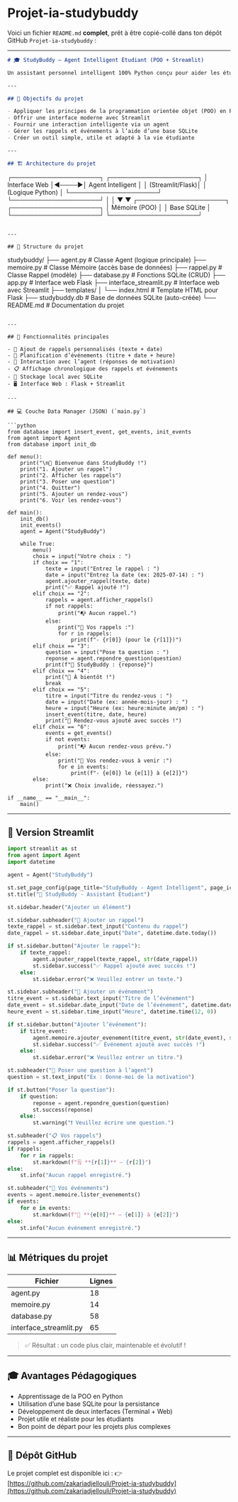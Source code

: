 # Projet-ia-studybuddy
Voici un fichier `README.md` **complet**, prêt à être copié-collé dans ton dépôt GitHub `Projet-ia-studybuddy` :

---

```markdown
# 🎓 StudyBuddy – Agent Intelligent Étudiant (POO + Streamlit)

Un assistant personnel intelligent 100% Python conçu pour aider les étudiants à mieux organiser leurs journées grâce à une gestion intelligente des rappels, des rendez-vous et des interactions de motivation.

---

## 🎯 Objectifs du projet

- Appliquer les principes de la programmation orientée objet (POO) en Python  
- Offrir une interface moderne avec Streamlit  
- Fournir une interaction intelligente via un agent  
- Gérer les rappels et événements à l’aide d’une base SQLite  
- Créer un outil simple, utile et adapté à la vie étudiante  

---

## 🏗️ Architecture du projet

```

┌────────────────────┐      ┌────────────────────┐
│    Interface Web   │◄────►│   Agent Intelligent │
│   (Streamlit/Flask)│      │   (Logique Python)  │
└────────────────────┘      └────────────────────┘
│                              │
▼                              ▼
┌────────────────────┐      ┌────────────────────┐
│    Mémoire (POO)   │      │    Base SQLite     │
└────────────────────┘      └────────────────────┘

```

---

## 📁 Structure du projet

```

studybuddy/
├── agent.py                 # Classe Agent (logique principale)
├── memoire.py              # Classe Mémoire (accès base de données)
├── rappel.py               # Classe Rappel (modèle)
├── database.py             # Fonctions SQLite (CRUD)
├── app.py                  # Interface web Flask
├── interface\_streamlit.py  # Interface web avec Streamlit
├── templates/
│   └── index.html          # Template HTML pour Flask
├── studybuddy.db           # Base de données SQLite (auto-créée)
└── README.md               # Documentation du projet

````

---

## 🔧 Fonctionnalités principales

- 📝 Ajout de rappels personnalisés (texte + date)  
- 📅 Planification d’événements (titre + date + heure)  
- 💬 Interaction avec l’agent (réponses de motivation)  
- 📋 Affichage chronologique des rappels et événements  
- 💾 Stockage local avec SQLite  
- 🖥️ Interface Web : Flask + Streamlit

---

## 💻 Couche Data Manager (JSON) (`main.py`)

```python
from database import insert_event, get_events, init_events
from agent import Agent
from database import init_db

def menu():
    print("\n🧠 Bienvenue dans StudyBuddy !")
    print("1. Ajouter un rappel")
    print("2. Afficher les rappels")
    print("3. Poser une question")
    print("4. Quitter")
    print("5. Ajouter un rendez-vous")
    print("6. Voir les rendez-vous")

def main():
    init_db()
    init_events()
    agent = Agent("StudyBuddy")
    
    while True:
        menu()
        choix = input("Votre choix : ")
        if choix == "1":
            texte = input("Entrez le rappel : ")
            date = input("Entrez la date (ex: 2025-07-14) : ")
            agent.ajouter_rappel(texte, date)
            print("✅ Rappel ajouté !")
        elif choix == "2":
            rappels = agent.afficher_rappels()
            if not rappels:
                print("📭 Aucun rappel.")
            else:
                print("📌 Vos rappels :")
                for r in rappels:
                    print(f"- {r[0]} (pour le {r[1]})")
        elif choix == "3":
            question = input("Pose ta question : ")
            reponse = agent.repondre_question(question)
            print(f"🤖 StudyBuddy : {reponse}")
        elif choix == "4":
            print("👋 À bientôt !")
            break
        elif choix == "5":
            titre = input("Titre du rendez-vous : ")
            date = input("Date (ex: année-mois-jour) : ")
            heure = input("Heure (ex: heure:minute am/pm) : ")
            insert_event(titre, date, heure)
            print("📅 Rendez-vous ajouté avec succès !")
        elif choix == "6":
            events = get_events()
            if not events:
                print("📭 Aucun rendez-vous prévu.")
            else:
                print("📌 Vos rendez-vous à venir :")
                for e in events:
                    print(f"- {e[0]} le {e[1]} à {e[2]}")
        else:
            print("❌ Choix invalide, réessayez.")

if __name__ == "__main__":
    main()
````

---

## 🔹 Version Streamlit

```python
import streamlit as st
from agent import Agent
import datetime

agent = Agent("StudyBuddy")

st.set_page_config(page_title="StudyBuddy - Agent Intelligent", page_icon="🧠")
st.title("🧠 StudyBuddy - Assistant Étudiant")

st.sidebar.header("Ajouter un élément")

st.sidebar.subheader("📌 Ajouter un rappel")
texte_rappel = st.sidebar.text_input("Contenu du rappel")
date_rappel = st.sidebar.date_input("Date", datetime.date.today())

if st.sidebar.button("Ajouter le rappel"):
    if texte_rappel:
        agent.ajouter_rappel(texte_rappel, str(date_rappel))
        st.sidebar.success("✅ Rappel ajouté avec succès !")
    else:
        st.sidebar.error("❌ Veuillez entrer un texte.")

st.sidebar.subheader("📅 Ajouter un événement")
titre_event = st.sidebar.text_input("Titre de l’événement")
date_event = st.sidebar.date_input("Date de l’événement", datetime.date.today())
heure_event = st.sidebar.time_input("Heure", datetime.time(12, 0))

if st.sidebar.button("Ajouter l’événement"):
    if titre_event:
        agent.memoire.ajouter_evenement(titre_event, str(date_event), str(heure_event))
        st.sidebar.success("✅ Événement ajouté avec succès !")
    else:
        st.sidebar.error("❌ Veuillez entrer un titre.")

st.subheader("💬 Poser une question à l’agent")
question = st.text_input("Ex : Donne-moi de la motivation")

if st.button("Poser la question"):
    if question:
        reponse = agent.repondre_question(question)
        st.success(reponse)
    else:
        st.warning("❗ Veuillez écrire une question.")

st.subheader("📋 Vos rappels")
rappels = agent.afficher_rappels()
if rappels:
    for r in rappels:
        st.markdown(f"🗒️ **{r[1]}** — {r[2]}")
else:
    st.info("Aucun rappel enregistré.")

st.subheader("📅 Vos événements")
events = agent.memoire.lister_evenements()
if events:
    for e in events:
        st.markdown(f"📌 **{e[0]}** — {e[1]} à {e[2]}")
else:
    st.info("Aucun événement enregistré.")
```

---

## 📊 Métriques du projet

| Fichier                 | Lignes |
| ----------------------- | ------ |
| agent.py                | 18     |
| memoire.py              | 14     |
| database.py             | 58     |
| interface\_streamlit.py | 65     |

> ✅ Résultat : un code plus clair, maintenable et évolutif !

---

## 🎓 Avantages Pédagogiques

* Apprentissage de la POO en Python
* Utilisation d’une base SQLite pour la persistance
* Développement de deux interfaces (Terminal + Web)
* Projet utile et réaliste pour les étudiants
* Bon point de départ pour les projets plus complexes

---

## 🔗 Dépôt GitHub

Le projet complet est disponible ici :
👉 [https://github.com/zakariadjellouli/Projet-ia-studybuddy](https://github.com/zakariadjellouli/Projet-ia-studybuddy)



